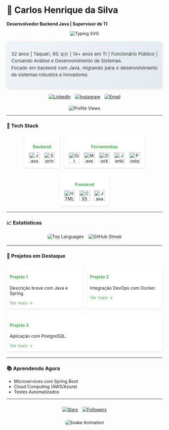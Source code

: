 # 👋 Carlos Henrique da Silva

**Desenvolvedor Backend Java | Supervisor de TI**

<div align="center">
  <img src="https://readme-typing-svg.demolab.com?font=Roboto+Mono&size=20&duration=3500&pause=1500&color=4CAF50&center=true&vCenter=true&width=500&lines=Apaixonado+por+Java+e+Inovação;Construindo+Soluções+Escaláveis;Bem-vindo+ao+meu+perfil!" alt="Typing SVG" />
</div>

<br>

<div align="center" style="max-width: 700px; margin: auto; padding: 15px; border-radius: 8px; background: linear-gradient(135deg, #f0f4f8 0%, #e3e9f0 100%); box-shadow: 0 4px 10px rgba(0,0,0,0.1);">
  <p style="font-size: 15px; line-height: 1.5; color: #333; text-align: justify;">
    32 anos | Taquari, RS 🇧🇷 | 14+ anos em TI | Funcionário Público | Cursando Análise e Desenvolvimento de Sistemas.<br>
    Focado em backend com Java, migrando para o desenvolvimento de sistemas robustos e inovadores.
  </p>
</div>

<div align="center" style="margin: 15px 0;">
  <a href="https://www.linkedin.com/in/carloshenriquesw"><img src="https://img.shields.io/badge/LinkedIn-0A66C2?style=flat&logo=linkedin&logoColor=white" alt="LinkedIn" style="margin: 5px; border-radius: 4px;" /></a>
  <a href="https://www.instagram.com/kokatk_/"><img src="https://img.shields.io/badge/Instagram-E4405F?style=flat&logo=instagram&logoColor=white" alt="Instagram" style="margin: 5px; border-radius: 4px;" /></a>
  <a href="mailto:carloshenriquesw@gmail.com"><img src="https://img.shields.io/badge/Email-D14836?style=flat&logo=gmail&logoColor=white" alt="Email" style="margin: 5px; border-radius: 4px;" /></a>
</div>

<div align="center">
  <img src="https://komarev.com/ghpvc/?username=kokatk&style=flat&color=4CAF50&label=Visualizações" alt="Profile Views" style="border-radius: 4px;" />
</div>

---

### 🔧 Tech Stack

<div align="center" style="display: flex; justify-content: center; flex-wrap: wrap; gap: 15px; max-width: 700px; margin: 20px auto;">
  <div style="padding: 10px; border-radius: 6px; background: #ffffff; box-shadow: 0 2px 5px rgba(0,0,0,0.1); transition: transform 0.3s, box-shadow 0.3s;" onmouseover="this.style.transform='scale(1.05)'; this.style.boxShadow='0 4px 10px rgba(0,0,0,0.15)';" onmouseout="this.style.transform='scale(1)'; this.style.boxShadow='0 2px 5px rgba(0,0,0,0.1)';">
    <h4 style="font-size: 14px; color: #4CAF50; margin-bottom: 5px;">Backend</h4>
    <img alt="Java" title="Java" width="35px" style="margin: 5px;" src="https://cdn.jsdelivr.net/gh/devicons/devicon@latest/icons/java/java-original.svg" />
    <img alt="Spring" title="Spring" width="35px" style="margin: 5px;" src="https://cdn.jsdelivr.net/gh/devicons/devicon@latest/icons/spring/spring-original.svg" />
  </div>
  <div style="padding: 10px; border-radius: 6px; background: #ffffff; box-shadow: 0 2px 5px rgba(0,0,0,0.1); transition: transform 0.3s, box-shadow 0.3s;" onmouseover="this.style.transform='scale(1.05)'; this.style.boxShadow='0 4px 10px rgba(0,0,0,0.15)';" onmouseout="this.style.transform='scale(1)'; this.style.boxShadow='0 2px 5px rgba(0,0,0,0.1)';">
    <h4 style="font-size: 14px; color: #4CAF50; margin-bottom: 5px;">Ferramentas</h4>
    <img alt="Git" title="Git" width="35px" style="margin: 5px;" src="https://cdn.jsdelivr.net/gh/devicons/devicon@latest/icons/git/git-original.svg" />
    <img alt="Maven" title="Maven" width="35px" style="margin: 5px;" src="https://cdn.jsdelivr.net/gh/devicons/devicon@latest/icons/maven/maven-original.svg" />
    <img alt="Docker" title="Docker" width="35px" style="margin: 5px;" src="https://cdn.jsdelivr.net/gh/devicons/devicon@latest/icons/docker/docker-original.svg" />
    <img alt="Jenkins" title="Jenkins" width="35px" style="margin: 5px;" src="https://cdn.jsdelivr.net/gh/devicons/devicon@latest/icons/jenkins/jenkins-original.svg" />
    <img alt="PostgreSQL" title="PostgreSQL" width="35px" style="margin: 5px;" src="https://cdn.jsdelivr.net/gh/devicons/devicon@latest/icons/postgresql/postgresql-original.svg" />
  </div>
  <div style="padding: 10px; border-radius: 6px; background: #ffffff; box-shadow: 0 2px 5px rgba(0,0,0,0.1); transition: transform 0.3s, box-shadow 0.3s;" onmouseover="this.style.transform='scale(1.05)'; this.style.boxShadow='0 4px 10px rgba(0,0,0,0.15)';" onmouseout="this.style.transform='scale(1)'; this.style.boxShadow='0 2px 5px rgba(0,0,0,0.1)';">
    <h4 style="font-size: 14px; color: #4CAF50; margin-bottom: 5px;">Frontend</h4>
    <img alt="HTML" title="HTML" width="35px" style="margin: 5px;" src="https://cdn.jsdelivr.net/gh/devicons/devicon@latest/icons/html5/html5-original.svg" />
    <img alt="CSS" title="CSS" width="35px" style="margin: 5px;" src="https://cdn.jsdelivr.net/gh/devicons/devicon@latest/icons/css3/css3-original.svg" />
    <img alt="JavaScript" title="JavaScript" width="35px" style="margin: 5px;" src="https://cdn.jsdelivr.net/gh/devicons/devicon@latest/icons/javascript/javascript-original.svg" />
  </div>
</div>

---

### 📈 Estatísticas

<div align="center" style="display: flex; justify-content: center; gap: 15px; flex-wrap: wrap; max-width: 700px; margin: 20px auto;">
  <img src="https://github-readme-stats.vercel.app/api/top-langs/?username=kokatk&theme=vue&layout=compact&hide_border=true&langs_count=6&card_width=300" alt="Top Languages" style="border-radius: 6px; box-shadow: 0 2px 5px rgba(0,0,0,0.1);" />
  <img src="https://streak-stats.demolab.com?user=kokatk&theme=vue&hide_border=true&date_format=j%20M%5B%20Y%5D&locale=pt-br&card_width=300" alt="GitHub Streak" style="border-radius: 6px; box-shadow: 0 2px 5px rgba(0,0,0,0.1);" />
</div>

---

### 🌟 Projetos em Destaque

<div style="display: flex; justify-content: center; flex-wrap: wrap; gap: 15px; max-width: 700px; margin: 20px auto;">
  <div style="flex: 1; min-width: 200px; padding: 10px; border-radius: 6px; background: #ffffff; box-shadow: 0 2px 5px rgba(0,0,0,0.1); transition: transform 0.3s;" onmouseover="this.style.transform='scale(1.05)';" onmouseout="this.style.transform='scale(1)';">
    <h4 style="color: #4CAF50;">Projeto 1</h4>
    <p>Descrição breve com Java e Spring.</p>
    <a href="link-do-repositorio" style="text-decoration: none; color: #4CAF50;">Ver mais →</a>
  </div>
  <div style="flex: 1; min-width: 200px; padding: 10px; border-radius: 6px; background: #ffffff; box-shadow: 0 2px 5px rgba(0,0,0,0.1); transition: transform 0.3s;" onmouseover="this.style.transform='scale(1.05)';" onmouseout="this.style.transform='scale(1)';">
    <h4 style="color: #4CAF50;">Projeto 2</h4>
    <p>Integração DevOps com Docker.</p>
    <a href="link-do-repositorio" style="text-decoration: none; color: #4CAF50;">Ver mais →</a>
  </div>
  <div style="flex: 1; min-width: 200px; padding: 10px; border-radius: 6px; background: #ffffff; box-shadow: 0 2px 5px rgba(0,0,0,0.1); transition: transform 0.3s;" onmouseover="this.style.transform='scale(1.05)';" onmouseout="this.style.transform='scale(1)';">
    <h4 style="color: #4CAF50;">Projeto 3</h4>
    <p>Aplicação com PostgreSQL.</p>
    <a href="link-do-repositorio" style="text-decoration: none; color: #4CAF50;">Ver mais →</a>
  </div>
</div>

---

### 📚 Aprendendo Agora

- Microservices com Spring Boot
- Cloud Computing (AWS/Azure)
- Testes Automatizados

---

<div align="center" style="margin: 20px 0;">
  <a href="https://github.com/kokatk?tab=repositories&sort=stargazers"><img src="https://img.shields.io/github/stars/kokatk?style=flat&color=4CAF50&logo=star&label=Estrelas" alt="Stars" style="margin: 5px;" /></a>
  <a href="https://github.com/kokatk?tab=followers"><img src="https://img.shields.io/github/followers/kokatk?style=flat&color=4CAF50&logo=github&label=Seguidores" alt="Followers" style="margin: 5px;" /></a>
</div>

<div align="center">
  <img src="https://raw.githubusercontent.com/kokatk/kokatk/output/github-contribution-grid-snake.svg" alt="Snake Animation" style="max-width: 100%; border-radius: 8px;" />
</div>
